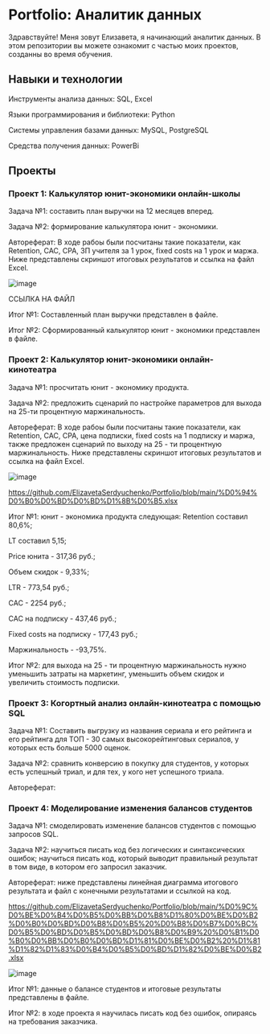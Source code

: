 # Portfolio: Аналитик данных
Здравствуйте! Меня зовут Елизавета, я начинающий аналитик данных.  В этом репозитории вы можете  ознакомит с частью моих проектов, созданны во время обучения.
## Навыки и технологии
Инструменты анализа данных: SQL, Excel

Языки программирования и библиотеки: Python

Системы управления базами данных: MySQL, PostgreSQL

Средства получения данных: PowerBi
## Проекты
### Проект 1: Калькулятор юнит-экономики онлайн-школы
Задача №1: составить план выручки на 12 месяцев вперед.

Задача №2: формирование калькулятора юнит - экономики.

Автореферат:
В ходе рабоы были посчитаны такие показатели, как Retention, CAC, CPA, ЗП учителя за 1 урок, fixed costs на 1 урок и маржа. Ниже представлены скриншот итоговых результатов и ссылка на файл Excel.


![image](https://github.com/ElizavetaSerdyuchenko/Portfolio/assets/133544088/63877c4c-47d7-46c7-afa6-038ac9a29793)

ССЫЛКА НА ФАЙЛ

Итог №1: Составленный план выручки представлен в файле.

Итог №2: Сформированный калькулятор юнит - экономики представлен в файле.
### Проект 2: Калькулятор юнит-экономики онлайн-кинотеатра
Задача №1: просчитать юнит - экономику продукта.

Задача №2: предложить сценарий по настройке параметров для выхода на 25-ти процентную маржинальность.

Автореферат: В ходе рабоы были посчитаны такие показатели, как Retention, CAC, CPA, цена подписки, fixed costs на 1 подписку и маржа, также предложен сценарий по выходу на 25 - ти процентную маржинальность. Ниже представлены скриншот итоговых результатов и ссылка на файл Excel.

![image](https://github.com/ElizavetaSerdyuchenko/Portfolio/assets/133544088/4365ad12-ec9c-4491-a093-eed4201f809f)

https://github.com/ElizavetaSerdyuchenko/Portfolio/blob/main/%D0%94%D0%B0%D0%BD%D0%BD%D1%8B%D0%B5.xlsx

Итог №1: юнит - экономика продукта следующая:
Retention составил 80,6%;

LT составил 5,15;

Price юнита - 317,36 руб.;

Объем скидок - 9,33%;

LTR - 773,54 руб.;

САС - 2254 руб.;

САС на подписку - 437,46 руб.;

Fixed costs на подписку - 177,43 руб.;

Маржинальность - -93,75%.

Итог №2: для выхода на 25 - ти процентную маржинальность нужно уменьшить затраты на маркетинг, уменьшить объем скидок и увеличить стоимость подписки.
### Проект 3: Когортный анализ онлайн-кинотеатра с помощью SQL
Задача №1: Составить выгрузку из названия сериала и его рейтинга и его рейтинга для ТОП - 30 самых высокорейтинговых сериалов, у которых есть больше 5000 оценок.

Задача №2: сравнить конверсию в покупку для студентов, у которых есть успешный триал, и для тех, у кого нет успешного триала.

Автореферат:
### Проект 4: Моделирование изменения балансов студентов
Задача №1: смоделировать изменение балансов студентов с помощью запросов SQL.

Задача №2: научиться писать код без логических и синтаксических ошибок;
научиться писать код, который выводит правильный результат в том виде, в котором его запросил заказчик.

Автореферат: ниже представлены линейная диаграмма итогового результата и файл с конечными результатами и ссылкой на код.

https://github.com/ElizavetaSerdyuchenko/Portfolio/blob/main/%D0%9C%D0%BE%D0%B4%D0%B5%D0%BB%D0%B8%D1%80%D0%BE%D0%B2%D0%B0%D0%BD%D0%B8%D0%B5%20%D0%B8%D0%B7%D0%BC%D0%B5%D0%BD%D0%B5%D0%BD%D0%B8%D0%B9%20%D0%B1%D0%B0%D0%BB%D0%B0%D0%BD%D1%81%D0%BE%D0%B2%20%D1%81%D1%82%D1%83%D0%B4%D0%B5%D0%BD%D1%82%D0%BE%D0%B2.xlsx

![image](https://github.com/ElizavetaSerdyuchenko/Portfolio/assets/133544088/5e9e66d9-32b5-4a6e-998b-93a306e59b10)

Итог №1: данные о балансе студентов и итоговые результаты представлены в файле.

Итог №2: в ходе проекта я научилась писать код без ошибок, опираясь на требования заказчика.

